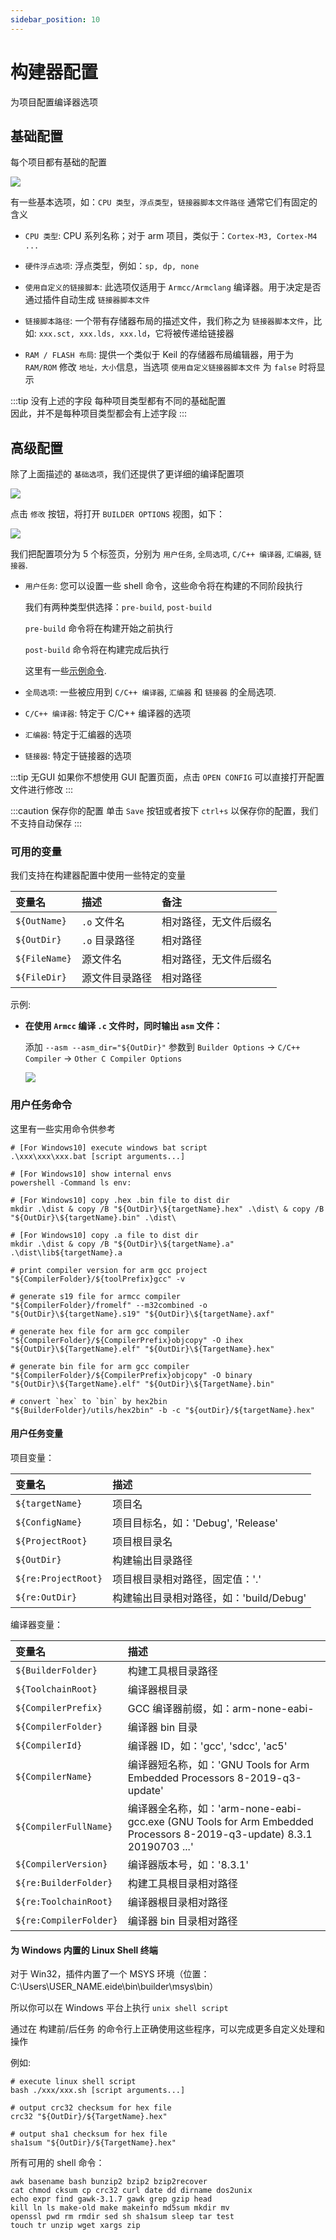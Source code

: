 ```yaml
---
sidebar_position: 10
---
```


# 构建器配置

为项目配置编译器选项

## 基础配置

每个项目都有基础的配置

![](/img/builder_cfg_preview.png)

有一些基本选项，如：`CPU 类型`，`浮点类型`，`链接器脚本文件路径` 通常它们有固定的含义

- `CPU 类型`: CPU 系列名称；对于 arm 项目，类似于：`Cortex-M3, Cortex-M4 ...`

- `硬件浮点选项`: 浮点类型，例如：`sp, dp, none`

- `使用自定义的链接脚本`: 此选项仅适用于 `Armcc/Armclang` 编译器。用于决定是否通过插件自动生成 `链接器脚本文件`

- `链接脚本路径`: 一个带有存储器布局的描述文件，我们称之为 `链接器脚本文件`，比如: `xxx.sct, xxx.lds, xxx.ld`，它将被传递给链接器

- `RAM / FLASH 布局`: 提供一个类似于 Keil 的存储器布局编辑器，用于为 `RAM/ROM` 修改 `地址，大小`信息，当选项 `使用自定义链接器脚本文件` 为 `false` 时将显示

:::tip 没有上述的字段
每种项目类型都有不同的基础配置<br/>
因此，并不是每种项目类型都会有上述字段
:::

## 高级配置

除了上面描述的 `基础选项`，我们还提供了更详细的编译配置项

![](/img/builer_cfg_btn.png)

点击 `修改` 按钮，将打开 `BUILDER OPTIONS` 视图，如下：

![](/img/builder_opt_view.png)

我们把配置项分为 5 个标签页，分别为 `用户任务`, `全局选项`, `C/C++ 编译器`, `汇编器`, `链接器`.

- `用户任务`: 您可以设置一些 shell 命令，这些命令将在构建的不同阶段执行

  我们有两种类型供选择：`pre-build`, `post-build`

  `pre-build` 命令将在构建开始之前执行
  
  `post-build` 命令将在构建完成后执行

  这里有一些[示例命令](#用户任务命令).

- `全局选项`: 一些被应用到 `C/C++ 编译器`, `汇编器` 和 `链接器` 的全局选项.

- `C/C++ 编译器`: 特定于 C/C++ 编译器的选项

- `汇编器`: 特定于汇编器的选项

- `链接器`: 特定于链接器的选项

:::tip 无GUI
如果你不想使用 GUI 配置页面，点击 `OPEN CONFIG` 可以直接打开配置文件进行修改
:::

:::caution 保存你的配置
单击 `Save` 按钮或者按下 `ctrl+s` 以保存你的配置，我们不支持自动保存
:::

### 可用的变量

我们支持在构建器配置中使用一些特定的变量

|变量名|描述|备注|
|:----|:----|:----|
|`${OutName}`|`.o` 文件名|相对路径，无文件后缀名| 
|`${OutDir}`|`.o` 目录路径|相对路径| 
|`${FileName}`|源文件名|相对路径，无文件后缀名| 
|`${FileDir}`|源文件目录路径|相对路径|

示例:

- **在使用 `Armcc` 编译 `.c` 文件时，同时输出 `asm` 文件：**

  添加 `--asm --asm_dir="${OutDir}"` 参数到 `Builder Options` -> `C/C++ Compiler` -> `Other C Compiler Options`

  ![](/img/example_gen_asm_for_armcc.png)

### 用户任务命令

这里有一些实用命令供参考

```shell
# [For Windows10] execute windows bat script
.\xxx\xxx\xxx.bat [script arguments...]

# [For Windows10] show internal envs
powershell -Command ls env:

# [For Windows10] copy .hex .bin file to dist dir
mkdir .\dist & copy /B "${OutDir}\${targetName}.hex" .\dist\ & copy /B "${OutDir}\${targetName}.bin" .\dist\

# [For Windows10] copy .a file to dist dir
mkdir .\dist & copy /B "${OutDir}\${targetName}.a" .\dist\lib${targetName}.a

# print compiler version for arm gcc project
"${CompilerFolder}/${toolPrefix}gcc" -v

# generate s19 file for armcc compiler
"${CompilerFolder}/fromelf" --m32combined -o "${OutDir}\${targetName}.s19" "${OutDir}\${targetName}.axf"

# generate hex file for arm gcc compiler
"${CompilerFolder}/${CompilerPrefix}objcopy" -O ihex "${OutDir}\${TargetName}.elf" "${OutDir}\${TargetName}.hex"

# generate bin file for arm gcc compiler
"${CompilerFolder}/${CompilerPrefix}objcopy" -O binary "${OutDir}\${TargetName}.elf" "${OutDir}\${TargetName}.bin"

# convert `hex` to `bin` by hex2bin
"${BuilderFolder}/utils/hex2bin" -b -c "${outDir}/${targetName}.hex"
```

#### 用户任务变量

项目变量：

|变量名|描述|
|:----|:----|
|`${targetName}`|项目名
|`${ConfigName}`|项目目标名，如：'Debug', 'Release'
|`${ProjectRoot}`|项目根目录名|
|`${OutDir}`|构建输出目录路径|
|`${re:ProjectRoot}`|项目根目录相对路径，固定值：'.'|
|`${re:OutDir}`|构建输出目录相对路径，如：'build/Debug'|

编译器变量：

|变量名|描述|
|:----|:----|
|`${BuilderFolder}`|构建工具根目录路径|
|`${ToolchainRoot}`|编译器根目录|
|`${CompilerPrefix}`|GCC 编译器前缀，如：arm-none-eabi-|
|`${CompilerFolder}`|编译器 bin 目录|
|`${CompilerId}`|编译器 ID，如：'gcc', 'sdcc', 'ac5'|
|`${CompilerName}`|编译器短名称，如：'GNU Tools for Arm Embedded Processors 8-2019-q3-update'|
|`${CompilerFullName}`|编译器全名称，如：'arm-none-eabi-gcc.exe (GNU Tools for Arm Embedded Processors 8-2019-q3-update) 8.3.1 20190703 ...'|
|`${CompilerVersion}`|编译器版本号，如：'8.3.1'|
|`${re:BuilderFolder}`|构建工具根目录相对路径|
|`${re:ToolchainRoot}`|编译器根目录相对路径|
|`${re:CompilerFolder}`|编译器 bin 目录相对路径|


#### 为 Windows 内置的 Linux Shell 终端

对于 Win32，插件内置了一个 MSYS 环境（位置：C:\Users\USER_NAME\.eide\bin\builder\msys\bin）

所以你可以在 Windows 平台上执行 `unix shell script`

通过在 构建前/后任务 的命令行上正确使用这些程序，可以完成更多自定义处理和操作

例如:

```shell
# execute linux shell script
bash ./xxx/xxx.sh [script arguments...]

# output crc32 checksum for hex file
crc32 "${OutDir}/${TargetName}.hex"

# output sha1 checksum for hex file
sha1sum "${OutDir}/${TargetName}.hex"
```

所有可用的 shell 命令：

```shell
awk basename bash bunzip2 bzip2 bzip2recover 
cat chmod cksum cp crc32 curl date dd dirname dos2unix 
echo expr find gawk-3.1.7 gawk grep gzip head 
kill ln ls make-old make makeinfo md5sum mkdir mv 
openssl pwd rm rmdir sed sh sha1sum sleep tar test 
touch tr unzip wget xargs zip
```
